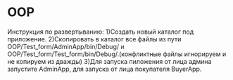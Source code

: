 # OOP
Инструкция по развертыванию:
1)Создать новый каталог под приложение.
2)Скопировать в каталог все файлы из пути OOP/Test_form/AdminApp/bin/Debug/
и OOP/Test_form/Test_form/bin/Debug/.(конфликтные файлы игнорируем и не копируем из дважды)
3)Для запуска пиложения от лица админа запустите AdminApp, 
для запуска от лица покупателя BuyerApp.
